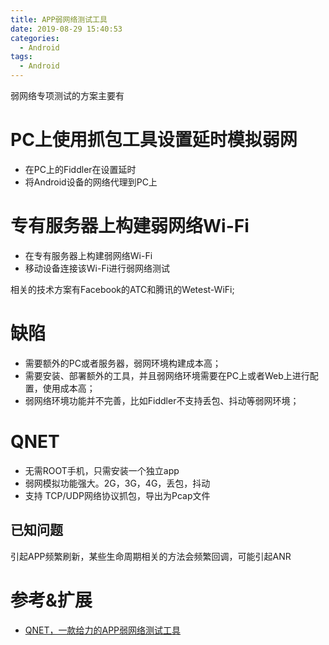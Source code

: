 ```yaml
---
title: APP弱网络测试工具
date: 2019-08-29 15:40:53
categories:
  - Android
tags:
  - Android
---
```


弱网络专项测试的方案主要有


# PC上使用抓包工具设置延时模拟弱网

- 在PC上的Fiddler在设置延时
- 将Android设备的网络代理到PC上

# 专有服务器上构建弱网络Wi-Fi

- 在专有服务器上构建弱网络Wi-Fi
- 移动设备连接该Wi-Fi进行弱网络测试

相关的技术方案有Facebook的ATC和腾讯的Wetest-WiFi;

# 缺陷

- 需要额外的PC或者服务器，弱网环境构建成本高；
- 需要安装、部署额外的工具，并且弱网络环境需要在PC上或者Web上进行配置，使用成本高；
- 弱网络环境功能并不完善，比如Fiddler不支持丢包、抖动等弱网环境；

# QNET

- 无需ROOT手机，只需安装一个独立app
- 弱网模拟功能强大。2G，3G，4G，丢包，抖动
- 支持 TCP/UDP网络协议抓包，导出为Pcap文件

## 已知问题

引起APP频繁刷新，某些生命周期相关的方法会频繁回调，可能引起ANR


# 参考&扩展

- [QNET，一款给力的APP弱网络测试工具](https://www.520mwx.com/view/53152)


